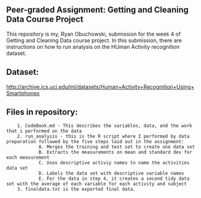 ## Peer-graded Assignment: Getting and Cleaning Data Course Project

This repository is my, Ryan Obuchowski, submission for the week 4 of Getting and Cleaning Data course project. In this submission, there are instructions on how to run analysis on the HUman Activity recognition dataset. 

## Dataset:

http://archive.ics.uci.edu/ml/datasets/Human+Activity+Recognition+Using+Smartphones

## Files in repository:
        1. CodeBook.md - This describes the variables, data, and the work that i performed on the data
        2. run_analysis - this is the R script where I performed by data preparation followed by the five steps laid out in the assignment:
                A. Merges the training and test set to create one data set
                B. Extracts the measurements on mean and standard dev for each measurement 
                C. Uses descriptive activiy names to name the activities data set 
                D. Labels the data set with descriptive variable names 
                E. For the data in step 4, it creates a second tidy data set with the average of each variable for each activity and subject
        3. finaldata.txt is the exported final data. 
                

